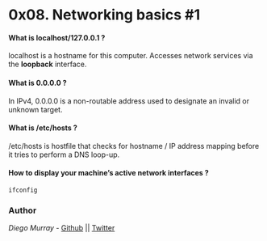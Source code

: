 # 0x08. Networking basics #1

#### What is localhost/127.0.0.1 ?
localhost is a hostname for this computer.
Accesses network services via the **loopback** interface.

#### What is 0.0.0.0 ?
In IPv4, 0.0.0.0 is a non-routable address used to designate an invalid or unknown target.

#### What is /etc/hosts ?
/etc/hosts is hostfile that checks for hostname / IP address mapping before it tries to perform a DNS loop-up.

#### How to display your machine’s active network interfaces ?
```
ifconfig
```


### Author
*Diego Murray* - [Github](https://github.com/dmurr) || [Twitter](https://twitter.com/diegocmurray)